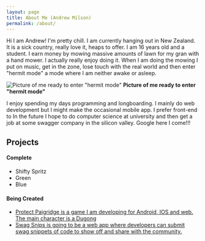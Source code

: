 ```yaml
---
layout: page
title: About Me (Andrew Milson)
permalink: /about/
---
```


Hi I am Andrew! I'm pretty chill. I am currently hanging out in New Zealand. It is a sick country, really love it, heaps to offer. I am 16 years old and a student. I earn money by mowing massive amounts of lawn for my gran with a hand mower. I actually really enjoy doing it. When I am doing the mowing I put on music, get in the zone, lose touch with the real world and then enter "hermit mode" a mode where I am neither awake or asleep.

![Picture of me ready to enter "hermit mode"](images/mower-and-i.jpg)
__Picture of me ready to enter "hermit mode"__

I enjoy spending my days programming and longboarding. I mainly do web development but I might make the occasional mobile app. I prefer front-end to  In the future I hope to do computer science at university and then get a job at some swagger company in the silicon valley. Google here I come!!!

## Projects ##

#### Complete ####
+ Shifty Spritz
+ Green
+ Blue

#### Being Created ####
+ <a href="http://andrewmilson.com/Protect-Paigridge/" target="_blank">Protect Paigridge is a game I am developing for Android, IOS and web. The main character is a Dugong
+ Swag Snips is going to be a web app where developers can submit swag snippets of code to show off and share with the community.

